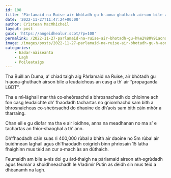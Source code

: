 ```yaml
---
id: 108
title: 'Pàrlamaid na Ruise air bhòtadh gu h‑aona‑ghuthach airson bile a leudaicheas an casg a th’ air “propaganda LGDT”'
date: '2022-11-27T11:47:24+00:00'
author: Crìstean MacMhìcheil
layout: post
guid: 'https://angeidhealur.scot/?p=108'
permalink: /2022-11-27-parlamaid-na-ruise-air-bhotadh-gu-h%e2%80%91aona%e2%80%91ghuthach-airson-bile-a-leudaicheas-an-casg-a-th-air-propaganda-lgdt/
image: /images/posts/2022-11-27-parlamaid-na-ruise-air-bhotadh-gu-h-aona-ghuthach-airson-bile-a-leudaicheas-an-casg-a-th-air-propaganda-lgdt.webp
categories:
    - Eadar-nàiseanta
    - Lagh
    - Poileataigs
---
```


Tha Buill an Duma, a’ chiad taigh aig Pàrlamaid na Ruise, air bhòtadh gu h‑aona‑ghuthach airson bile a leudaicheas an casg a th’ air “propaganda LGDT”.

Tha e mì‑làghail mar thà co‑sheòrsachd a bhrosnachadh do chloinne ach fon casg leudaichte dh’ fhaodadh tachartas no gnìomhachd sam bith a bhrosnaicheas co‑sheòrsachd do dhaoine de dh’aois sam bith càin mhòr a tharraing.

Chan eil e gu diofar ma tha e air loidhne, anns na meadhanan no ma s’ e tachartas an fhìor‑shaoghal a th’ ann.

Dh’fhaodadh càin suas ri 400,000 rùbal a bhith air daoine no 5m rùbal air buidhnean laghail agus dh’fhaodadh coigrich binn phrìosain 15 latha fhaighinn mus tèid an cur a‑mach às an dùthaich.

Feumaidh am bile a‑nis dol gu àrd‑thaigh na pàrlamaid airson ath‑sgrùdadh agus feumar a shoidhneachadh le Vladimir Putin as dèidh sin mus tèid a dhèanamh na lagh.